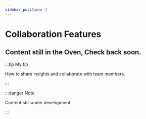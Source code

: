 ```yaml
---
sidebar_position: 4
---
```


# Collaboration Features

## Content still in the Oven, Check back soon. 

:::tip My tip

How to share insights and collaborate with team members.

:::

:::danger Note

Content still under development.

:::
